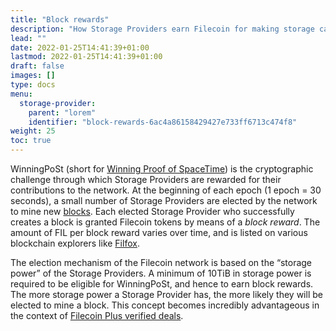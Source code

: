 ```yaml
---
title: "Block rewards"
description: "How Storage Providers earn Filecoin for making storage capacity available"
lead: ""
date: 2022-01-25T14:41:39+01:00
lastmod: 2022-01-25T14:41:39+01:00
draft: false
images: []
type: docs
menu:
  storage-provider:
    parent: "lorem"
    identifier: "block-rewards-6ac4a86158429427e733ff6713c474f8"
weight: 25
toc: true
---
```

WinningPoSt (short for [Winning Proof of SpaceTime](https://spec.filecoin.io/algorithms/pos/post/)) is the cryptographic challenge through which Storage Providers are rewarded for their contributions to the network. At the beginning of each epoch (1 epoch = 30 seconds), a small number of Storage Providers are elected by the network to mine new [blocks](https://docs.filecoin.io/reference/general/glossary/#block). Each elected Storage Provider who successfully creates a block is granted Filecoin tokens by means of a _block reward_. The amount of FIL per block reward varies over time, and is listed on various blockchain explorers like [Filfox](https://filfox.info/en).

The election mechanism of the Filecoin network is based on the “storage power” of the Storage Providers. A minimum of 10TiB in storage power is required to be eligible for WinningPoSt, and hence to earn block rewards. The more storage power a Storage Provider has, the more likely they will be elected to mine a block. This concept becomes incredibly advantageous in the context of [Filecoin Plus verified deals](https://docs.filecoin.io/basics/how-storage-works/filecoin-plus/).